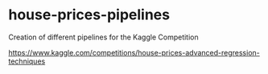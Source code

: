 # house-prices-pipelines

Creation of different pipelines for the Kaggle Competition

https://www.kaggle.com/competitions/house-prices-advanced-regression-techniques
